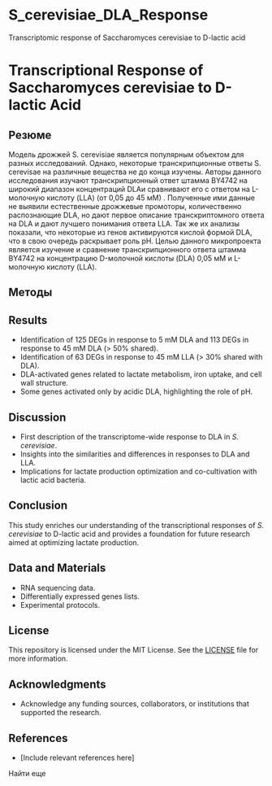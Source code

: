 # S_cerevisiae_DLA_Response
Transcriptomic response of Saccharomyces cerevisiae to D-lactic acid
# Transcriptional Response of Saccharomyces cerevisiae to D-lactic Acid

## Резюме
Модель дрожжей S. cerevisiae является популярным объектом для разных исследований. Однако, некоторые транскрипционные ответы S. cerevisae на различные вещества не до конца изучены. Авторы данного исследования изучают транскрипционный ответ штамма BY4742 на широкий диапазон концентраций DLAи сравнивают его с ответом на L-молочную кислоту (LLA) (от 0,05 до 45 мМ) . Полученные ими данные не выявили естественные дрожжевые промоторы, количественно распознающие DLA, но дают первое описание транскриптомного ответа на DLA и дают лучшего понимания ответа LLA. Так же их анализы показали, что некоторые из генов активируются кислой формой DLA, что в свою очередь раскрывает роль pH. Целью данного микропроекта является изучение и сравнение транскрипционного ответа штамма BY4742 на концентрацию D-молочной кислоты (DLA) 0,05 мМ и L-молочную кислоту (LLA).
## Методы




## Results
- Identification of 125 DEGs in response to 5 mM DLA and 113 DEGs in response to 45 mM DLA (> 50% shared).
- Identification of 63 DEGs in response to 45 mM LLA (> 30% shared with DLA).
- DLA-activated genes related to lactate metabolism, iron uptake, and cell wall structure.
- Some genes activated only by acidic DLA, highlighting the role of pH.

## Discussion
- First description of the transcriptome-wide response to DLA in *S. cerevisiae*.
- Insights into the similarities and differences in responses to DLA and LLA.
- Implications for lactate production optimization and co-cultivation with lactic acid bacteria.

## Conclusion
This study enriches our understanding of the transcriptional responses of *S. cerevisiae* to D-lactic acid and provides a foundation for future research aimed at optimizing lactate production.

## Data and Materials
- RNA sequencing data.
- Differentially expressed genes lists.
- Experimental protocols.

## License
This repository is licensed under the MIT License. See the [LICENSE](LICENSE) file for more information.

## Acknowledgments
- Acknowledge any funding sources, collaborators, or institutions that supported the research.

## References
- [Include relevant references here]

Найти еще
